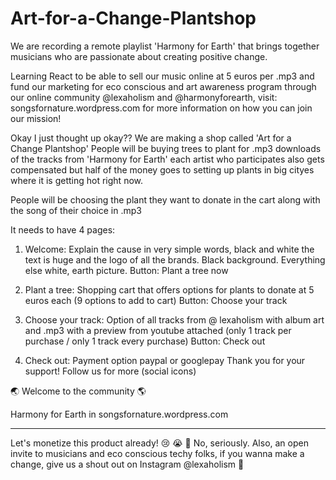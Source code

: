 # Art-for-a-Change-Plantshop
We are recording a remote playlist 'Harmony for Earth' that brings together musicians who are passionate about creating positive change. 

Learning React to be able to sell our music online at 5 euros per .mp3 and fund our marketing for eco conscious and art awareness program through our online community @lexaholism and @harmonyforearth, visit: songsfornature.wordpress.com for more information on how you can join our mission!

Okay I just thought up okay?? We are making a shop called 'Art for a Change Plantshop' People will be buying trees to plant for .mp3 downloads of the tracks from 'Harmony for Earth' each artist who participates also gets compensated but half of the money goes to setting up plants in big cityes where it is getting hot right now.

People will be choosing the plant they want to donate in the cart along with the song of their choice in .mp3

It needs to have 4 pages:
1. Welcome: Explain the cause in very simple words, black and white the text is huge and the logo of all the brands. Black background. Everything else white, earth picture.
Button: Plant a tree now

2. Plant a tree: Shopping cart that offers options for plants to donate at 5 euros each (9 options to add to cart)
Button: Choose your track

3. Choose your track: Option of all tracks from @ lexaholism with album art and .mp3 with a preview from youtube attached (only 1 track per purchase / only 1 track every purchase)
Button: Check out

4. Check out: Payment option paypal or googlepay
Thank you for your support! Follow us for more (social icons)

🌏 Welcome to the community 🌎 

Harmony for Earth in songsfornature.wordpress.com 

-----------------------------------------------------

Let's monetize this product already! 😢 😭 🤣 No, seriously.
Also, an open invite to musicians and eco conscious techy folks, if you wanna make a change, give us a shout out on Instagram @lexaholism 💚




